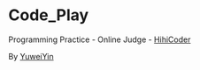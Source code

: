# Code_Play

Programming Practice - Online Judge - [HihiCoder](http://hihocoder.com/)

By [YuweiYin](https://github.com/YuweiYin)
